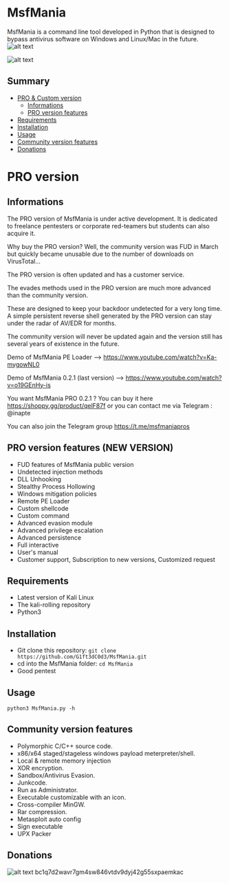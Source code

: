 # MsfMania
MsfMania is a command line tool developed in Python that is designed to bypass antivirus software on Windows and Linux/Mac in the future.
![alt text](https://github.com/G1ft3dC0d3/MsfMania/blob/master/VirusTotal.png)

![alt text](https://github.com/G1ft3dC0d3/MsfMania/blob/master/MsfMania.png)

## Summary
* [PRO & Custom version](#PRO-version)
  * [Informations](#Informations)
  * [PRO version features](#PRO-version-features)
* [Requirements](#Requirements)
* [Installation](#Installation)
* [Usage](#Usage)
* [Community version features](#Community-version-features)
* [Donations](#Donations)

# PRO version
## Informations
The PRO version of MsfMania is under active development. 
It is dedicated to freelance pentesters or corporate red-teamers but students can also acquire it.

Why buy the PRO version? Well, the community version was FUD in March but quickly became unusable due to the number of downloads on VirusTotal...

The PRO version is often updated and has a customer service. 

The evades methods used in the PRO version are much more advanced than the community version.

These are designed to keep your backdoor undetected for a very long time. A simple persistent reverse shell generated by the PRO version can stay under the radar of AV/EDR for months.

The community version will never be updated again and the version still has several years of existence in the future.

Demo of MsfMania PE Loader --> https://www.youtube.com/watch?v=Ka-mygowNL0

Demo of MsfMania 0.2.1 (last version) --> https://www.youtube.com/watch?v=o19GEnHy-is

You want MsfMania PRO 0.2.1 ? You can buy it here https://shoppy.gg/product/qelF87f or you can contact me via Telegram : @inapte

You can also join the Telegram group https://t.me/msfmaniapros

## PRO version features (NEW VERSION)
- FUD features of MsfMania public version
- Undetected injection methods
- DLL Unhooking
- Stealthy Process Hollowing
- Windows mitigation policies
- Remote PE Loader
- Custom shellcode
- Custom command
- Advanced evasion module
- Advanced privilege escalation
- Advanced persistence
- Full interactive
- User's manual
- Customer support, Subscription to new versions, Customized request

## Requirements
- Latest version of Kali Linux
- The kali-rolling repository
- Python3

## Installation
- Git clone this repository: ```git clone https://github.com/G1ft3dC0d3/MsfMania.git```
- cd into the MsfMania folder: ```cd MsfMania```
- Good pentest

## Usage
```
python3 MsfMania.py -h
```

## Community version features
- Polymorphic C/C++ source code.
- x86/x64 staged/stageless windows payload meterpreter/shell.
- Local & remote memory injection
- XOR encryption.
- Sandbox/Antivirus Evasion.
- Junkcode.
- Run as Administrator.
- Executable customizable with an icon.
- Cross-compiler MinGW.
- Rar compression.
- Metasploit auto config
- Sign executable
- UPX Packer

## Donations
![alt text](https://agile-manufacturing.com/wp-content/uploads/2019/10/Bitcoin-Accepted-3x1-2-1.jpg)
bc1q7d2wavr7gm4sw846vtdv9dyj42g55sxpaemkac
